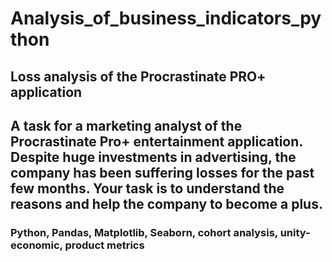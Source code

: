 # Analysis_of_business_indicators_python
## Loss analysis of the Procrastinate PRO+ application
## A task for a marketing analyst of the Procrastinate Pro+ entertainment application. Despite huge investments in advertising, the company has been suffering losses for the past few months. Your task is to understand the reasons and help the company to become a plus.
### Python, Pandas, Matplotlib, Seaborn, cohort analysis, unity-economic, product metrics
